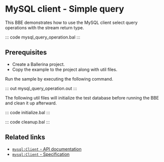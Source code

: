 # MySQL client - Simple query

This BBE demonstrates how to use the MySQL client select query operations with the stream return type. 

::: code mysql_query_operation.bal :::

## Prerequisites
- Create a Ballerina project.
- Copy the example to the project along with util files.

Run the sample by executing the following command.

::: out mysql_query_operation.out :::

The following util files will initialize the test database before running the BBE and clean it up afterward.

::: code initialize.bal :::

::: code cleanup.bal :::

## Related links
- [`mysql:Client` - API documentation](https://lib.ballerina.io/ballerinax/mysql/latest/)
- [`mysql:Client` - Specification](https://github.com/ballerina-platform/module-ballerinax-mysql/blob/master/docs/spec/spec.md#2-client)
